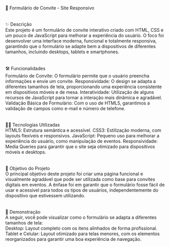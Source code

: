 📄 Formulário de Convite - Site Responsivo 
<br>
<br>
<br>
✨ Descrição
<br>
Este projeto é um formulário de convite interativo criado com HTML, CSS e um pouco de JavaScript para melhorar a experiência do usuário. O foco foi desenvolver uma interface moderna, funcional e totalmente responsiva, garantindo que o formulário se adapte bem a dispositivos de diferentes tamanhos, incluindo desktops, tablets e smartphones.
<br>
<br>
<br>
🛠️ Funcionalidades
<br>
Formulário de Convite: O formulário permite que o usuário preencha informações e envie um convite.
Responsividade: O design se adapta a diferentes tamanhos de tela, proporcionando uma experiência consistente em dispositivos móveis e de mesa.
Interatividade: Utilização de alguns recursos de JavaScript para tornar a interação mais dinâmica e agradável.
Validação Básica de Formulário: Com o uso de HTML5, garantimos a validação de campos como e-mail e número de telefone.
<br>
<br>
<br>
🧑‍💻 Tecnologias Utilizadas
<br>
HTML5: Estrutura semântica e acessível.
CSS3: Estilização moderna, com layouts flexíveis e responsivos.
JavaScript: Pequeno uso para melhorar a experiência do usuário, como manipulação de eventos.
Responsividade: Media Queries para garantir que o site seja otimizado para dispositivos móveis e desktops.
<br>
<br>
<br>
🎯 Objetivo do Projeto
<br>
O principal objetivo deste projeto foi criar uma página funcional e visualmente agradável que pode ser utilizada como base para convites digitais em eventos. A ênfase foi em garantir que o formulário fosse fácil de usar e acessível para todos os tipos de usuários, independentemente do dispositivo que estivessem utilizando.
<br>
<br>
<br>
📸 Demonstração
<br>
A seguir, você pode visualizar como o formulário se adapta a diferentes tamanhos de tela:
<br>
Desktop: Layout completo com os itens alinhados de forma profissional.
Tablet e Celular: Layout otimizado para telas menores, com os elementos reorganizados para garantir uma boa experiência de navegação.
